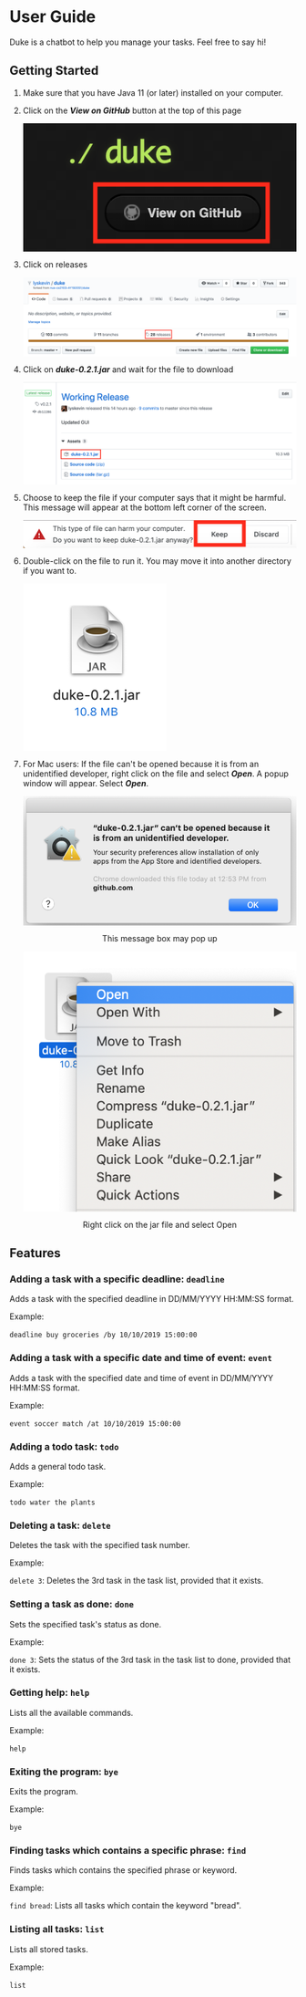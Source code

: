 # User Guide

Duke is a chatbot to help you manage your tasks. Feel free to say hi!

## Getting Started
1. Make sure that you have Java 11 (or later) installed on your computer.

2. Click on the **_View on GitHub_** button at the top of this page
    

    <img src="Step 2.png" alt="View on GitHub button" align="center">

3. Click on releases

    <img src="Step 3.png" alt="Releases tab" align="center">

4. Click on **_duke-0.2.1.jar_** and wait for the file to download

    <img src="Step 4.png" alt="Duke jar file on GitHub repository" align="center">

5. Choose to keep the file if your computer says that it might be harmful. This message will appear at the bottom left corner of the screen.
    
    <img src="Step 5.png" alt="Harmful file message" align="center">

6. Double-click on the file to run it. You may move it into another directory if you want to.
    
    <img src="Step 6.png" alt="Duke jar file on computer" align="center">

7. For Mac users: If the file can't be opened because it is from an unidentified developer, right click on the file and select **_Open_**. A popup window will appear. Select **_Open_**.
    
    <img src="Step 7.1.png" alt="Unidentified developer message" align="center">
    <p align="center">This message box may pop up</p>

    <img src="Step 7.2.png" alt="Right click window for Duke jar file" align="center">
    <p align="center">Right click on the jar file and select Open</p>

## Features 

### Adding a task with a specific deadline: `deadline`
Adds a task with the specified deadline in DD/MM/YYYY HH:MM:SS format.

Example: 

`deadline buy groceries /by 10/10/2019 15:00:00`

### Adding a task with a specific date and time of event: `event`
Adds a task with the specified date and time of event in DD/MM/YYYY HH:MM:SS format.

Example: 

`event soccer match /at 10/10/2019 15:00:00`

### Adding a todo task: `todo`
Adds a general todo task.

Example: 

`todo water the plants`

### Deleting a task: `delete`
Deletes the task with the specified task number.

Example: 

`delete 3`: Deletes the 3rd task in the task list, provided that it exists.

### Setting a task as done: `done`
Sets the specified task's status as done.

Example: 

`done 3`: Sets the status of the 3rd task in the task list to done, provided that it exists.

### Getting help: `help`
Lists all the available commands.

Example: 

`help`

### Exiting the program: `bye`
Exits the program.

Example: 

`bye`

### Finding tasks which contains a specific phrase: `find`
Finds tasks which contains the specified phrase or keyword.

Example: 

`find bread`: Lists all tasks which contain the keyword "bread".

### Listing all tasks: `list`
Lists all stored tasks.

Example: 

`list`
